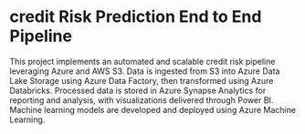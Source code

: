 # credit Risk Prediction End to End Pipeline  
This project implements an automated and scalable credit risk pipeline leveraging Azure and AWS S3. Data is ingested from S3 into Azure Data Lake Storage using Azure Data Factory, then transformed using Azure Databricks. Processed data is stored in Azure Synapse Analytics for reporting and analysis, with visualizations delivered through Power BI. Machine learning models are developed and deployed using Azure Machine Learning.

